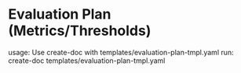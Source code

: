 # Evaluation Plan (Metrics/Thresholds)

usage: Use create-doc with templates/evaluation-plan-tmpl.yaml
run: create-doc templates/evaluation-plan-tmpl.yaml
